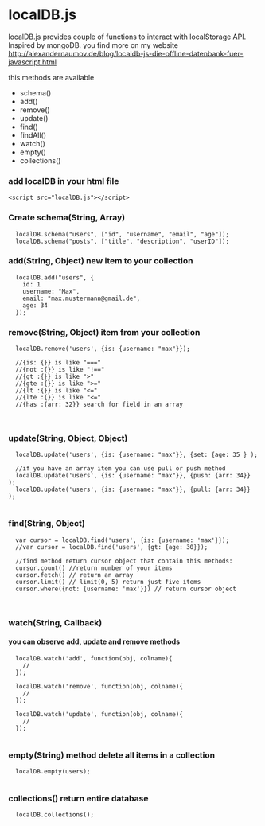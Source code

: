 # localDB.js

localDB.js provides couple of functions to interact with localStorage API. Inspired by mongoDB.
you find more on my website http://alexandernaumov.de/blog/localdb-js-die-offline-datenbank-fuer-javascript.html

this methods are available

- schema()
- add()
- remove()
- update()
- find()
- findAll()
- watch()
- empty()
- collections()

### add localDB in your html file

```
<script src="localDB.js"></script>

```


### Create schema(String, Array)

```
  localDB.schema("users", ["id", "username", "email", "age"]);
  localDB.schema("posts", ["title", "description", "userID"]);
```

### add(String, Object) new item to your collection

```
  localDB.add("users", {
    id: 1
    username: "Max",
    email: "max.mustermann@gmail.de",
    age: 34
  });
```

### remove(String, Object) item from your collection

```
  localDB.remove('users', {is: {username: "max"}});
  
  //{is: {}} is like "==="
  //{not :{}} is like "!=="
  //{gt :{}} is like ">"
  //{gte :{}} is like ">="
  //{lt :{}} is like "<="
  //{lte :{}} is like "<="
  //{has :{arr: 32}} search for field in an array
  
  
```

### update(String, Object, Object)

```
  localDB.update('users', {is: {username: "max"}}, {set: {age: 35 } );
  
  //if you have an array item you can use pull or push method
  localDB.update('users', {is: {username: "max"}}, {push: {arr: 34}} );
  localDB.update('users', {is: {username: "max"}}, {pull: {arr: 34}} );
  
```

### find(String, Object)

```
  var cursor = localDB.find('users', {is: {username: 'max'}});
  //var cursor = localDB.find('users', {gt: {age: 30}});
  
  //find method return cursor object that contain this methods:
  cursor.count() //return number of your items
  cursor.fetch() // return an array
  cursor.limit() // limit(0, 5) return just five items
  cursor.where({not: {username: 'max'}}) // return cursor object
  
  
```

### watch(String, Callback) 
#### you can observe add, update and remove methods

```
  localDB.watch('add', function(obj, colname){
    //
  });
  
  localDB.watch('remove', function(obj, colname){
    //
  });
   
  localDB.watch('update', function(obj, colname){
    //
  });
  
```
### empty(String) method delete all items in a collection

```
  localDB.empty(users);
  
```

### collections() return entire database

```
  localDB.collections();
  
```

